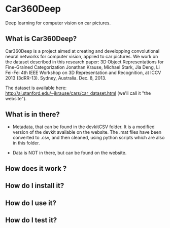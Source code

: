 # Car360Deep
Deep learning for computer vision on car pictures.

## What is Car360Deep?
Car360Deep is a project aimed at creating and developping convolutional neural networks for computer vision, applied to car pictures.
We work on the dataset described in this research paper: 3D Object Representations for Fine-Grained Categorization
       Jonathan Krause, Michael Stark, Jia Deng, Li Fei-Fei
       4th IEEE Workshop on 3D Representation and Recognition, at ICCV 2013 (3dRR-13). Sydney, Australia. Dec. 8, 2013.

The dataset is available here: http://ai.stanford.edu/~jkrause/cars/car_dataset.html (we'll call it "the website").

## What is in there?

- Metadata, that can be found in the devkitCSV folder.
It is a modified version of the devkit available on the website.
The .mat files have been converted to .csv, and then cleaned, using python scripts which are also in this folder.

- Data is NOT in there, but can be found on the website.


## How does it work ?

## How do I install it?

## How do I use it?

## How do I test it?
